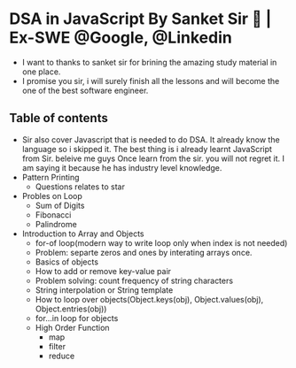 # DSA in JavaScript By Sanket Sir 🚀 | Ex-SWE @Google, @Linkedin
- I want to thanks to sanket sir for brining the amazing study material in one place.
- I promise you sir, i will surely finish all the lessons and will become the one of the best software engineer.


## Table of contents
- Sir also cover Javascript that is needed to do DSA. It already know the language so i skipped it. The best thing is i already learnt JavaScript from Sir. beleive me guys Once learn from the sir. you will not regret it. I am saying it because he has industry level knowledge.
- Pattern Printing
    - Questions relates to star
- Probles on Loop 
    - Sum of Digits
    - Fibonacci
    - Palindrome
- Introduction to Array and Objects
    - for-of loop(modern way to write loop only when index is not needed)
    - Problem:  separte zeros and ones by interating arrays once.
    - Basics of objects
    - How to add or remove key-value pair
    - Problem solving: count frequency of string characters
    - String interpolation or String template
    - How to loop over objects(Object.keys(obj), Object.values(obj), Object.entries(obj))
    - for...in loop for objects
    - High Order Function
        - map
        - filter
        - reduce 
    